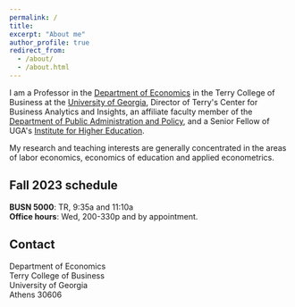 ```yaml
---
permalink: /
title:
excerpt: "About me" 
author_profile: true
redirect_from: 
  - /about/
  - /about.html
---
```


I am a Professor in the [Department of Economics](https://www.terry.uga.edu/economics/index.php) in the Terry College of Business at the [University of Georgia](https://www.uga.edu/), Director of Terry's Center for Business Analytics and Insights, an affiliate faculty member of the [Department of Public Administration and Policy](https://spia.uga.edu/departments-centers/padp/), and a Senior Fellow of UGA's [Institute for Higher Education](https://ihe.uga.edu/).

My research and teaching interests are generally concentrated in the areas of labor economics, economics of education and applied econometrics.

## Fall 2023 schedule

**BUSN 5000**: TR, 9:35a and 11:10a\
**Office hours**: Wed, 200-330p and by appointment.

## Contact

Department of Economics\
Terry College of Business\
University of Georgia\
Athens 30606
